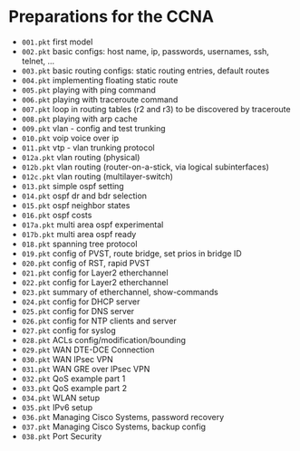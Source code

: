 # Preparations for the CCNA

- `001.pkt` first model
- `002.pkt` basic configs: host name, ip, passwords, usernames, ssh, telnet, ...
- `003.pkt` basic routing configs: static routing entries, default routes
- `004.pkt` implementing floating static route
- `005.pkt` playing with ping command
- `006.pkt` playing with traceroute command
- `007.pkt` loop in routing tables (r2 and r3) to be discovered by traceroute
- `008.pkt` playing with arp cache
- `009.pkt` vlan - config and test trunking
- `010.pkt` voip voice over ip
- `011.pkt` vtp - vlan trunking protocol
- `012a.pkt` vlan routing (physical)
- `012b.pkt` vlan routing (router-on-a-stick, via logical subinterfaces)
- `012c.pkt` vlan routing (multilayer-switch)
- `013.pkt` simple ospf setting
- `014.pkt` ospf dr and bdr selection
- `015.pkt` ospf neighbor states
- `016.pkt` ospf costs
- `017a.pkt` multi area ospf experimental
- `017b.pkt` multi area ospf ready
- `018.pkt` spanning tree protocol
- `019.pkt` config of PVST, route bridge, set prios in bridge ID
- `020.pkt` config of RST, rapid PVST
- `021.pkt` config for Layer2 etherchannel
- `022.pkt` config for Layer2 etherchannel
- `023.pkt` summary of etherchannel, show-commands
- `024.pkt` config for DHCP server
- `025.pkt` config for DNS server
- `026.pkt` config for NTP clients and server
- `027.pkt` config for syslog
- `028.pkt` ACLs config/modification/bounding
- `029.pkt` WAN DTE-DCE Connection
- `030.pkt` WAN IPsec VPN
- `031.pkt` WAN GRE over IPsec VPN
- `032.pkt` QoS example part 1
- `033.pkt` QoS example part 2
- `034.pkt` WLAN setup
- `035.pkt` IPv6 setup
- `036.pkt` Managing Cisco Systems, password recovery
- `037.pkt` Managing Cisco Systems, backup config
- `038.pkt` Port Security 

